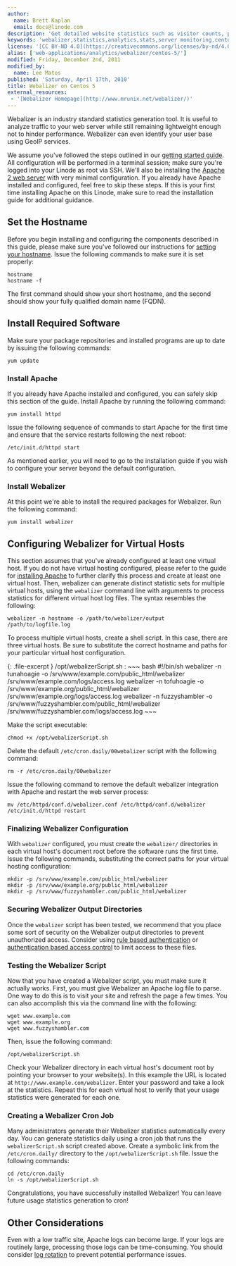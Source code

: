 ```yaml
---
author:
  name: Brett Kaplan
  email: docs@linode.com
description: 'Get detailed website statistics such as visitor counts, pageviews, user agents percentages, and much more using the open source Webalizer package on Centos 5.'
keywords: 'webalizer,statistics,analytics,stats,server monitoring,centos'
license: '[CC BY-ND 4.0](https://creativecommons.org/licenses/by-nd/4.0)'
alias: ['web-applications/analytics/webalizer/centos-5/']
modified: Friday, December 2nd, 2011
modified_by:
  name: Lee Matos
published: 'Saturday, April 17th, 2010'
title: Webalizer on Centos 5
external_resources:
 - '[Webalizer Homepage](http://www.mrunix.net/webalizer/)'
---
```


Webalizer is an industry standard statistics generation tool. It is useful to analyze traffic to your web server while still remaining lightweight enough not to hinder performance. Webalizer can even identify your user base using GeoIP services.

We assume you've followed the steps outlined in our [getting started guide](/docs/getting-started/). All configuration will be performed in a terminal session; make sure you're logged into your Linode as root via SSH. We'll also be installing the [Apache 2 web server](/docs/web-servers/apache/installation/centos-5) with very minimal configuration. If you already have Apache installed and configured, feel free to skip these steps. If this is your first time installing Apache on this Linode, make sure to read the installation guide for additional guidance.

## Set the Hostname

Before you begin installing and configuring the components described in this guide, please make sure you've followed our instructions for [setting your hostname](/docs/getting-started#sph_set-the-hostname). Issue the following commands to make sure it is set properly:

    hostname
    hostname -f

The first command should show your short hostname, and the second should show your fully qualified domain name (FQDN).

## Install Required Software

Make sure your package repositories and installed programs are up to date by issuing the following commands:

    yum update

### Install Apache

If you already have Apache installed and configured, you can safely skip this section of the guide. Install Apache by running the following command:

    yum install httpd

Issue the following sequence of commands to start Apache for the first time and ensure that the service restarts following the next reboot:

    /etc/init.d/httpd start 

As mentioned earlier, you will need to go to the installation guide if you wish to configure your server beyond the default configuration.

### Install Webalizer

At this point we're able to install the required packages for Webalizer. Run the following command:

    yum install webalizer 

## Configuring Webalizer for Virtual Hosts

This section assumes that you've already configured at least one virtual host. If you do not have virtual hosting configured, please refer to the guide for [installing Apache](/docs/web-servers/apache/installation/centos-5) to further clarify this process and create at least one virtual host. Then, webalizer can generate distinct statistic sets for multiple virtual hosts, using the `webalizer` command line with arguments to process statistics for different virtual host log files. The syntax resembles the following:

    webalizer -n hostname -o /path/to/webalizer/output /path/to/logfile.log

To process multiple virtual hosts, create a shell script. In this case, there are three virtual hosts. Be sure to substitute the correct hostname and paths for your particular virtual host configuration.

{: .file-excerpt }
/opt/webalizerScript.sh
:   ~~~ bash
    #!/bin/sh
    webalizer -n tunahoagie -o /srv/www/example.com/public_html/webalizer /srv/www/example.com/logs/access.log
    webalizer -n tofuhoagie -o /srv/www/example.org/public_html/webalizer /srv/www/example.org/logs/access.log
    webalizer -n fuzzyshambler -o /srv/www/fuzzyshambler.com/public_html/webalizer /srv/www/fuzzyshambler.com/logs/access.log
    ~~~

Make the script executable:

    chmod +x /opt/webalizerScript.sh

Delete the default `/etc/cron.daily/00webalizer` script with the following command:

    rm -r /etc/cron.daily/00webalizer

Issue the following command to remove the default webalizer integration with Apache and restart the web server process:

    mv /etc/httpd/conf.d/webalizer.conf /etc/httpd/conf.d/webalizer
    /etc/init.d/httpd restart        

### Finalizing Webalizer Configuration

With `webalizer` configured, you must create the `webalizer/` directories in each virtual host's document root before the software runs the first time. Issue the following commands, substituting the correct paths for your virtual hosting configuration:

    mkdir -p /srv/www/example.com/public_html/webalizer
    mkdir -p /srv/www/example.org/public_html/webalizer
    mkdir -p /srv/www/fuzzyshambler.com/public_html/webalizer

### Securing Webalizer Output Directories

Once the `webalizer` script has been tested, we recommend that you place some sort of security on the Webalizer output directories to prevent unauthorized access. Consider using [rule based authentication](/docs/web-servers/apache/configuration/rule-based-access-control) or [authentication based access control](/docs/web-servers/apache/configuration/http-authentication) to limit access to these files.

### Testing the Webalizer Script

Now that you have created a Webalizer script, you must make sure it actually works. First, you must give Webalizer an Apache log file to parse. One way to do this is to visit your site and refresh the page a few times. You can also accomplish this via the command line with the following:

    wget www.example.com
    wget www.example.org
    wget www.fuzzyshambler.com

Then, issue the following command:

    /opt/webalizerScript.sh

Check your Webalizer directory in each virtual host's document root by pointing your browser to your website(s). In this example the URL is located at `http://www.example.com/webalizer`. Enter your password and take a look at the statistics. Repeat this for each virtual host to verify that your usage statistics were generated for each one.

### Creating a Webalizer Cron Job

Many administrators generate their Webalizer statistics automatically every day. You can generate statistics daily using a cron job that runs the `webalizerScript.sh` script created above. Create a symbolic link from the `/etc/cron.daily/` directory to the `/opt/webalizerScript.sh` file. Issue the following commands:

    cd /etc/cron.daily
    ln -s /opt/webalizerScript.sh

Congratulations, you have successfully installed Webalizer! You can leave future usage statistics generation to cron!

## Other Considerations

Even with a low traffic site, Apache logs can become large. If your logs are routinely large, processing those logs can be time-consuming. You should consider [log rotation](/docs/uptime/logs/use-logrotate-to-manage-log-files) to prevent potential performance issues.
